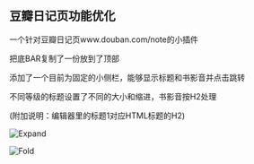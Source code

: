 ## 豆瓣日记页功能优化
一个针对豆瓣日记页www.douban.com/note的小插件

把底BAR复制了一份放到了顶部

添加了一个目前为固定的小侧栏，能够显示标题和书影音并点击跳转

不同等级的标题设置了不同的大小和缩进，书影音按H2处理

(附加说明：编辑器里的标题1对应HTML标题的H2)

![Expand](https://avatars2.githubusercontent.com/u/3265208?v=3&s=100)

![Fold](https://greasyfork.s3.us-east-2.amazonaws.com/efmnq54sqkfflx28l6p0uki0fufk)